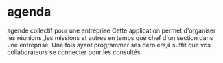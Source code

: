 # agenda
agende collectif pour une entreprise
 Cette application permet d'organiser les réunions ,les missions et autres en temps que chef d'un section dans une entreprise.
 Une fois ayant programmer ses derniers,il suffit que vos collaborateurs se connecter pour les consultés.
